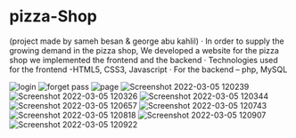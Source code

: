 # pizza-Shop
(project made by sameh besan & george abu kahlil)
·	In order to supply the growing demand in the pizza shop,
We developed a website for the pizza shop we implemented the frontend and the backend
·	Technologies used for the frontend -HTML5, CSS3, Javascript
·	For the backend – php, MySQL


![login](https://user-images.githubusercontent.com/88317294/156879060-0da17e53-1d58-4cbc-99c5-3b405ec6b848.png)
![forget pass](https://user-images.githubusercontent.com/88317294/156879062-059005d4-cdb0-48f9-9951-e60b63a36d04.png)
![page](https://user-images.githubusercontent.com/88317294/156879064-5bbfdafd-b8aa-4a11-8ebd-b108e9762006.png)
![Screenshot 2022-03-05 120239](https://user-images.githubusercontent.com/88317294/156879067-95537bb2-51a3-43d3-9a88-064b18aa4ba3.png)
![Screenshot 2022-03-05 120326](https://user-images.githubusercontent.com/88317294/156879078-384261f9-5c72-46cc-a946-08746b78817a.png)
![Screenshot 2022-03-05 120344](https://user-images.githubusercontent.com/88317294/156879082-02f677bf-d813-4717-91c2-fa703cd98099.png)
![Screenshot 2022-03-05 120657](https://user-images.githubusercontent.com/88317294/156879085-820195ae-433b-4a73-8b62-0a55bb2d497d.png)
![Screenshot 2022-03-05 120743](https://user-images.githubusercontent.com/88317294/156879086-b2f6ab22-daf4-4b42-974f-990a9de302af.png)
![Screenshot 2022-03-05 120818](https://user-images.githubusercontent.com/88317294/156879088-9727e77d-5e45-421e-bcea-49bda36d487e.png)
![Screenshot 2022-03-05 120907](https://user-images.githubusercontent.com/88317294/156879089-0976ce29-845e-4732-87e3-97f3de93f937.png)
![Screenshot 2022-03-05 120922](https://user-images.githubusercontent.com/88317294/156879092-c721ac32-2989-4685-acdf-5ad1c4055371.png)

